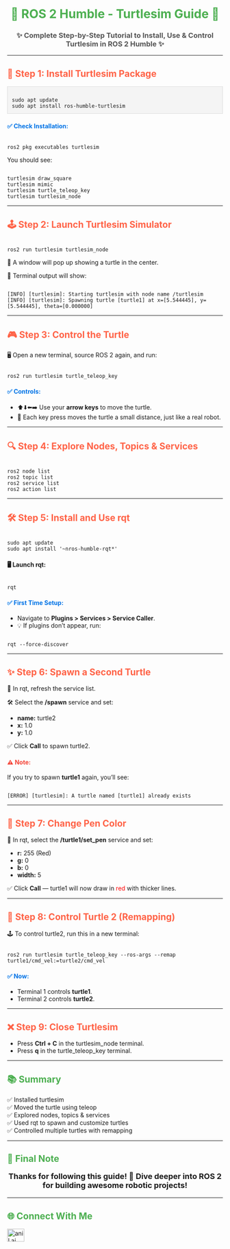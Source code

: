 <h1 align="center" style="color: #4CAF50;">🐢 ROS 2 Humble - Turtlesim Guide 🐢</h1>
<h3 align="center" style="color: #555;">✨ Complete Step-by-Step Tutorial to Install, Use & Control Turtlesim in ROS 2 Humble ✨</h3>

<hr>

<h2 style="color: #FF6347;">🚀 Step 1: Install Turtlesim Package</h2>
<pre style="background-color: #f4f4f4; padding: 10px; border: 1px solid #ddd;"><code>
sudo apt update
sudo apt install ros-humble-turtlesim
</code></pre>

<h4 style="color: #0073e6;">✅ Check Installation:</h4>
<pre><code>
ros2 pkg executables turtlesim
</code></pre>
<p>You should see:</p>
<pre><code>
turtlesim draw_square
turtlesim mimic
turtlesim turtle_teleop_key
turtlesim turtlesim_node
</code></pre>

<hr>

<h2 style="color: #FF6347;">🕹️ Step 2: Launch Turtlesim Simulator</h2>
<pre><code>
ros2 run turtlesim turtlesim_node
</code></pre>
<p>🐢 A window will pop up showing a turtle in the center.</p>
<p>📜 Terminal output will show:</p>
<pre><code>
[INFO] [turtlesim]: Starting turtlesim with node name /turtlesim
[INFO] [turtlesim]: Spawning turtle [turtle1] at x=[5.544445], y=[5.544445], theta=[0.000000]
</code></pre>

<hr>

<h2 style="color: #FF6347;">🎮 Step 3: Control the Turtle</h2>
<p>🖥️ Open a new terminal, source ROS 2 again, and run:</p>
<pre><code>
ros2 run turtlesim turtle_teleop_key
</code></pre>

<h4 style="color: #0073e6;">✅ Controls:</h4>
<ul>
    <li>⬆️⬇️⬅️➡️ Use your <b>arrow keys</b> to move the turtle.</li>
    <li>🐢 Each key press moves the turtle a small distance, just like a real robot.</li>
</ul>

<hr>

<h2 style="color: #FF6347;">🔍 Step 4: Explore Nodes, Topics & Services</h2>
<pre><code>
ros2 node list
ros2 topic list
ros2 service list
ros2 action list
</code></pre>

<hr>

<h2 style="color: #FF6347;">🛠️ Step 5: Install and Use rqt</h2>
<pre><code>
sudo apt update
sudo apt install '~nros-humble-rqt*'
</code></pre>

<h4>🖥️ Launch rqt:</h4>
<pre><code>
rqt
</code></pre>

<h4 style="color: #0073e6;">✅ First Time Setup:</h4>
<ul>
    <li>Navigate to <b>Plugins > Services > Service Caller</b>.</li>
    <li>💡 If plugins don’t appear, run:</li>
</ul>

<pre><code>
rqt --force-discover
</code></pre>

<hr>

<h2 style="color: #FF6347;">✨ Step 6: Spawn a Second Turtle</h2>
<p>🔄 In rqt, refresh the service list.</p>
<p>🛠️ Select the <b>/spawn</b> service and set:</p>
<ul>
    <li><b>name:</b> turtle2</li>
    <li><b>x:</b> 1.0</li>
    <li><b>y:</b> 1.0</li>
</ul>
<p>✅ Click <b>Call</b> to spawn turtle2.</p>

<h4 style="color: #f44336;">⚠️ Note:</h4>
<p>If you try to spawn <b>turtle1</b> again, you’ll see:</p>
<pre><code>
[ERROR] [turtlesim]: A turtle named [turtle1] already exists
</code></pre>

<hr>

<h2 style="color: #FF6347;">🎨 Step 7: Change Pen Color</h2>
<p>🎨 In rqt, select the <b>/turtle1/set_pen</b> service and set:</p>
<ul>
    <li><b>r:</b> 255 (Red)</li>
    <li><b>g:</b> 0</li>
    <li><b>b:</b> 0</li>
    <li><b>width:</b> 5</li>
</ul>
<p>✅ Click <b>Call</b> — turtle1 will now draw in <span style="color: red;">red</span> with thicker lines.</p>

<hr>

<h2 style="color: #FF6347;">🐢 Step 8: Control Turtle 2 (Remapping)</h2>
<p>🕹️ To control turtle2, run this in a new terminal:</p>
<pre><code>
ros2 run turtlesim turtle_teleop_key --ros-args --remap turtle1/cmd_vel:=turtle2/cmd_vel
</code></pre>

<h4 style="color: #0073e6;">✅ Now:</h4>
<ul>
    <li>Terminal 1 controls <b>turtle1</b>.</li>
    <li>Terminal 2 controls <b>turtle2</b>.</li>
</ul>

<hr>

<h2 style="color: #FF6347;">❌ Step 9: Close Turtlesim</h2>
<ul>
    <li>Press <b>Ctrl + C</b> in the turtlesim_node terminal.</li>
    <li>Press <b>q</b> in the turtle_teleop_key terminal.</li>
</ul>

<hr>

<h2 style="color: #4CAF50;">📚 Summary</h2>
<p>✅ Installed turtlesim<br>
✅ Moved the turtle using teleop<br>
✅ Explored nodes, topics & services<br>
✅ Used rqt to spawn and customize turtles<br>
✅ Controlled multiple turtles with remapping</p>

<hr>

<h2 style="color: #4CAF50;">💬 Final Note</h2>
<p align="center" style="font-size: 18px;"><b>Thanks for following this guide! 🐢 Dive deeper into ROS 2 for building awesome robotic projects!</b></p>

<hr>

<h2 style="color: #4CAF50;">🌐 Connect With Me</h2>
<p align="left">
    <a href="https://linkedin.com/in/anil-ai" target="blank">
        <img align="center" src="https://raw.githubusercontent.com/rahuldkjain/github-profile-readme-generator/master/src/images/icons/Social/linked-in-alt.svg" alt="anil ai" height="30" width="40" />
    </a>
</p>
